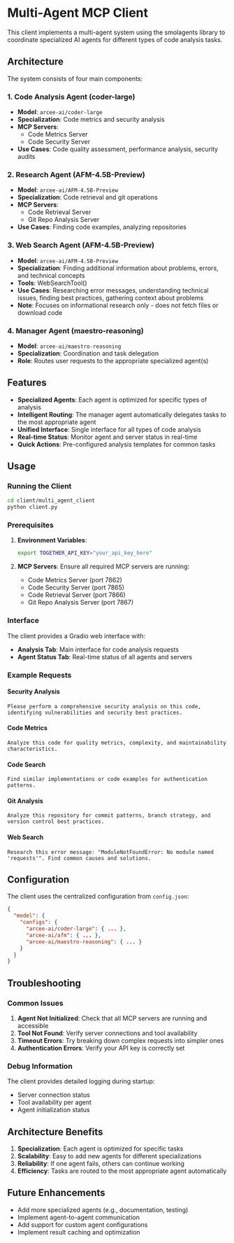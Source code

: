 # Multi-Agent MCP Client

This client implements a multi-agent system using the smolagents library to coordinate specialized AI agents for different types of code analysis tasks.

## Architecture

The system consists of four main components:

### 1. Code Analysis Agent (coder-large)
- **Model**: `arcee-ai/coder-large`
- **Specialization**: Code metrics and security analysis
- **MCP Servers**:
  - Code Metrics Server
  - Code Security Server
- **Use Cases**: Code quality assessment, performance analysis, security audits

### 2. Research Agent (AFM-4.5B-Preview)
- **Model**: `arcee-ai/AFM-4.5B-Preview`
- **Specialization**: Code retrieval and git operations
- **MCP Servers**:
  - Code Retrieval Server
  - Git Repo Analysis Server
- **Use Cases**: Finding code examples, analyzing repositories

### 3. Web Search Agent (AFM-4.5B-Preview)
- **Model**: `arcee-ai/AFM-4.5B-Preview`
- **Specialization**: Finding additional information about problems, errors, and technical concepts
- **Tools**: WebSearchTool()
- **Use Cases**: Researching error messages, understanding technical issues, finding best practices, gathering context about problems
- **Note**: Focuses on informational research only - does not fetch files or download code

### 4. Manager Agent (maestro-reasoning)
- **Model**: `arcee-ai/maestro-reasoning`
- **Specialization**: Coordination and task delegation
- **Role**: Routes user requests to the appropriate specialized agent(s)

## Features

- **Specialized Agents**: Each agent is optimized for specific types of analysis
- **Intelligent Routing**: The manager agent automatically delegates tasks to the most appropriate agent
- **Unified Interface**: Single interface for all types of code analysis
- **Real-time Status**: Monitor agent and server status in real-time
- **Quick Actions**: Pre-configured analysis templates for common tasks

## Usage

### Running the Client

```bash
cd client/multi_agent_client
python client.py
```

### Prerequisites

1. **Environment Variables**:
   ```bash
   export TOGETHER_API_KEY="your_api_key_here"
   ```

2. **MCP Servers**: Ensure all required MCP servers are running:
   - Code Metrics Server (port 7862)
   - Code Security Server (port 7865)
   - Code Retrieval Server (port 7866)
   - Git Repo Analysis Server (port 7867)

### Interface

The client provides a Gradio web interface with:

- **Analysis Tab**: Main interface for code analysis requests
- **Agent Status Tab**: Real-time status of all agents and servers

### Example Requests

#### Security Analysis
```
Please perform a comprehensive security analysis on this code, identifying vulnerabilities and security best practices.
```

#### Code Metrics
```
Analyze this code for quality metrics, complexity, and maintainability characteristics.
```

#### Code Search
```
Find similar implementations or code examples for authentication patterns.
```

#### Git Analysis
```
Analyze this repository for commit patterns, branch strategy, and version control best practices.
```

#### Web Search
```
Research this error message: "ModuleNotFoundError: No module named 'requests'". Find common causes and solutions.
```

## Configuration

The client uses the centralized configuration from `config.json`:

```json
{
  "model": {
    "configs": {
      "arcee-ai/coder-large": { ... },
      "arcee-ai/afm": { ... },
      "arcee-ai/maestro-reasoning": { ... }
    }
  }
}
```

## Troubleshooting

### Common Issues

1. **Agent Not Initialized**: Check that all MCP servers are running and accessible
2. **Tool Not Found**: Verify server connections and tool availability
3. **Timeout Errors**: Try breaking down complex requests into simpler ones
4. **Authentication Errors**: Verify your API key is correctly set

### Debug Information

The client provides detailed logging during startup:
- Server connection status
- Tool availability per agent
- Agent initialization status

## Architecture Benefits

1. **Specialization**: Each agent is optimized for specific tasks
2. **Scalability**: Easy to add new agents for different specializations
3. **Reliability**: If one agent fails, others can continue working
4. **Efficiency**: Tasks are routed to the most appropriate agent automatically

## Future Enhancements

- Add more specialized agents (e.g., documentation, testing)
- Implement agent-to-agent communication
- Add support for custom agent configurations
- Implement result caching and optimization
